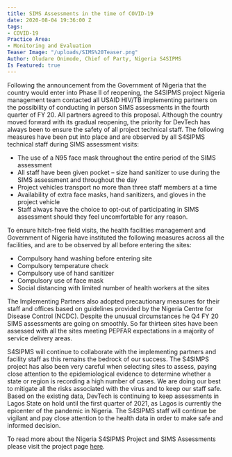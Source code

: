 ```yaml
---
title: SIMS Assessments in the time of COVID-19
date: 2020-08-04 19:36:00 Z
tags:
- COVID-19
Practice Area:
- Monitoring and Evaluation
Teaser Image: "/uploads/SIMS%20Teaser.png"
Author: Oludare Onimode, Chief of Party, Nigeria S4SIPMS
Is Featured: true
---
```


Following the announcement from the Government of Nigeria that the country would enter into Phase II of reopening, the S4SIPMS project Nigeria management team contacted all USAID HIV/TB implementing partners on the possibility of conducting in person SIMS assessments in the fourth quarter of FY 20. All partners agreed to this proposal. Although the country moved forward with its gradual reopening, the priority for DevTech has always been to ensure the safety of all project technical staff.  The following measures have been put into place and are observed by all S4SIPMS technical staff during SIMS assessment visits: 

* The use of a N95 face mask throughout the entire period of the SIMS assessment
* All staff have been given pocket – size hand sanitizer to use during the SIMS assessment and throughout the day
* Project vehicles transport no more than three staff members at a time 
* Availability of extra face masks, hand sanitizers, and gloves in the project vehicle 
* Staff always have the choice to opt-out of participating in SIMS assessment should they feel uncomfortable for any reason.

To ensure hitch-free field visits, the health facilities management and Government of Nigeria have instituted the following measures across all the facilities, and are to be observed by all before entering the sites:

* Compulsory hand washing before entering site
* Compulsory temperature check 
* Compulsory use of hand sanitizer
* Compulsory use of face mask  
* Social distancing with limited number of health workers at the sites 

The Implementing Partners also adopted precautionary measures for their staff and offices based on guidelines provided by the Nigeria Centre for Disease Control (NCDC). Despite the unusual circumstances he Q4 FY 20 SIMS assessments are going on smoothly. So far thirteen sites have been assessed with all the sites meeting PEPFAR expectations in a majority of service delivery areas. 

S4SIPMS will continue to collaborate with the implementing partners and facility staff as this remains the bedrock of our success. The S4SIMPS project has also been very careful when selecting sites to assess, paying close attention to the epidemiological evidence to determine whether a state or region is recording a high number of cases. We are doing our best to mitigate all the risks associated with the virus and to keep our staff safe. Based on the existing data, DevTech is continuing to keep assessments in Lagos State on hold until the first quarter of 2021, as Lagos is currently the epicenter of the pandemic in Nigeria. The S4SIPMS staff will continue be vigilant and pay close attention to the health data in order to make safe and informed decision.

To read more about the Nigeria S4SIPMS Project and SIMS Assessments please visit the project page [here](https://devtechsys.com/projects/Nigeria-Support-for-Strategic-Information-and-Project-Management-Services-(S4SIPMS)/).